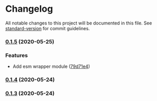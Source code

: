 # Changelog

All notable changes to this project will be documented in this file. See [standard-version](https://github.com/conventional-changelog/standard-version) for commit guidelines.

### [0.1.5](https://github.com/justinvdm/pipe-with/compare/v0.1.4...v0.1.5) (2020-05-25)


### Features

* Add esm wrapper module ([79d71e4](https://github.com/justinvdm/pipe-with/commit/79d71e4fa574eb0eea6b07a0014a608a22816914))

### [0.1.4](https://github.com/justinvdm/pipe-with/compare/v0.1.3...v0.1.4) (2020-05-24)

### [0.1.3](https://github.com/justinvdm/pipe-with/compare/v0.1.2...v0.1.3) (2020-05-24)
